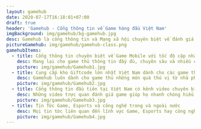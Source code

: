 ```yaml
---
layout: gamehub
date: 2020-07-17T16:18:01+07:00
draft: true
header: 'Gamehub - Cổng thông tin về Game hàng đầu Việt Nam'
imgBackground: img/gamehub/bg-gamehub.jpg
desc: Gamehub là cổng thông tin và Mạng xã hội chuyên biệt về đánh giá Game Mobile đầu tiên tại Việt Nam, đồng thời là trang update tin tức game mới trong nước và nước ngoài, tin công nghệ, thư viện game uy tín và đầy đủ nhất.
pictureGamehub: img/gamehub/gamehub-class.png
gamehubItems:
  - title: Cổng thông tin chuyên biệt về Game Mobile với tốc độ cập nhật tin bài sớm nhất
    desc: Mang lại cho game thủ thông tin đầy đủ, chuyên sâu và nhiều chiều về Game Mobile. Các tin tức trên Gamehub được cập nhật nhanh và chính xác, người dùng có thể tìm thấy ngay lập tức những game mới phát hành, những server mới mở, những sự kiện hoành tráng hoặc những bài viết đánh giá game khách quan nhất.
    picture: img/gamehub/Gamehub1.jpg
  - title: Cung cấp kho Giftcode lớn nhất Việt Nam dành cho các game thủ mobile
    desc: Gamehub luôn dành cho game thủ những món quà thú vị từ nhà phát hành, sử dụng Gamehub thường xuyên sẽ giúp game thủ nhận được những gói Giftcode hấp dẫn với số lượng có hạn. Có thể coi Gamehub là một kênh hiệu quả giúp game thủ tiếp cận với Giftcode dễ dàng hơn.
    picture: img/gamehub/Gamehub2.jpg
  - title: Cổng thông tin đầu tiên tại Việt Nam có kênh video chuyên biệt về đánh giá game mobile
    desc: Những video trực quan đánh giá game giúp họ nhanh chóng hiểu được nội dung, cách chơi của một game mới phát hành. Vì vậy, game thủ có thể dễ dàng quyết định có nên chơi một game nào đó hay không.
    picture: img/gamehub/Gamehub3.jpg
  - title: Tin Tức Game, Esports và công nghệ trong và ngoài nước
    desc: Mọi tin tức liên quan đến lĩnh vực Game, Esports hay công nghệ đều được cập nhật một cách kịp thời và chính xác nhất, từ những tựa game mới nóng hổi mới ra mắt, bí kíp để chinh phục những màn game khó nhằn hay những thông tin bên lề vô cùng thú vị.
    picture: img/gamehub/Gamehub4.jpg
---
```

